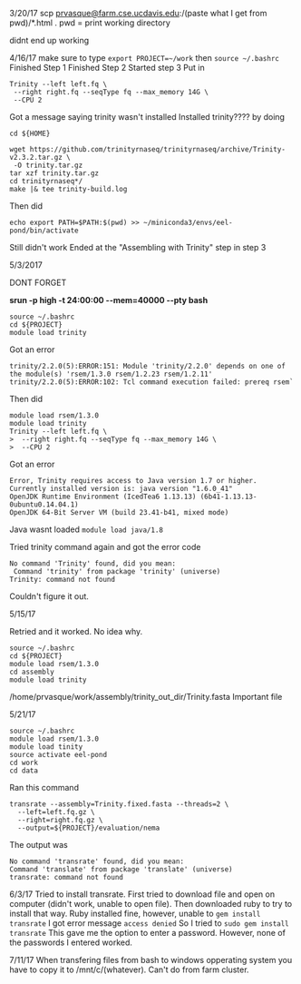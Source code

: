 3/20/17
scp prvasque@farm.cse.ucdavis.edu:/(paste what I get from pwd)/*.html .
pwd = print working directory

didnt end up working

4/16/17
make sure to type
`export PROJECT=~/work`
then
`source ~/.bashrc`
Finished Step 1
Finished Step 2
Started step 3
Put in 
```
Trinity --left left.fq \
 --right right.fq --seqType fq --max_memory 14G \
 --CPU 2
 ```
Got a message saying trinity wasn't installed
Installed trinity???? by doing
```
cd ${HOME}

wget https://github.com/trinityrnaseq/trinityrnaseq/archive/Trinity-v2.3.2.tar.gz \
 -O trinity.tar.gz
tar xzf trinity.tar.gz
cd trinityrnaseq*/
make |& tee trinity-build.log
```
Then did
```
echo export PATH=$PATH:$(pwd) >> ~/miniconda3/envs/eel-pond/bin/activate
```
Still didn't work
Ended at the "Assembling with Trinity" step in step 3

5/3/2017

DONT FORGET

**srun -p high -t 24:00:00 --mem=40000 --pty bash**

```
source ~/.bashrc
cd ${PROJECT}
module load trinity
```
Got an error
```
trinity/2.2.0(5):ERROR:151: Module 'trinity/2.2.0' depends on one of the module(s) 'rsem/1.3.0 rsem/1.2.23 rsem/1.2.11'
trinity/2.2.0(5):ERROR:102: Tcl command execution failed: prereq rsem`
```
Then did
```
module load rsem/1.3.0
module load trinity
Trinity --left left.fq \
>  --right right.fq --seqType fq --max_memory 14G \
>  --CPU 2
```
Got an error
```
Error, Trinity requires access to Java version 1.7 or higher.  Currently installed version is: java version "1.6.0_41"
OpenJDK Runtime Environment (IcedTea6 1.13.13) (6b41-1.13.13-0ubuntu0.14.04.1)
OpenJDK 64-Bit Server VM (build 23.41-b41, mixed mode)
```
Java wasnt loaded
`module load java/1.8`

Tried trinity command again and got the error code
```
No command 'Trinity' found, did you mean:
 Command 'trinity' from package 'trinity' (universe)
Trinity: command not found
```

Couldn't figure it out.

5/15/17

Retried and it worked. No idea why.
```
source ~/.bashrc
cd ${PROJECT}
module load rsem/1.3.0
cd assembly
module load trinity
```

/home/prvasque/work/assembly/trinity_out_dir/Trinity.fasta
Important file

5/21/17

```
source ~/.bashrc
module load rsem/1.3.0
module load tinity
source activate eel-pond
cd work
cd data
```
Ran this command
```
transrate --assembly=Trinity.fixed.fasta --threads=2 \
  --left=left.fq.gz \
  --right=right.fq.gz \
  --output=${PROJECT}/evaluation/nema
```
The output was
```
No command 'transrate' found, did you mean:
Command 'translate' from package 'translate' (universe)
transrate: command not found
```

6/3/17
Tried to install transrate. First tried to download file and open on computer (didn't work, unable to open file). Then downloaded ruby to try to install that way. Ruby installed fine, however, unable to 
`gem install transrate`
I got error message
`access denied`
So I tried to
`sudo gem install transrate`
This gave me the option to enter a password. However, none of the passwords I entered worked.



7/11/17
When transfering files from bash to windows opperating system you have to copy it to /mnt/c/(whatever). Can't do from farm cluster.
